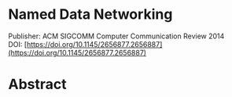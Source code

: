 # Named Data Networking
Publisher: ACM SIGCOMM Computer Communication Review 2014 <br>
DOI: [https://doi.org/10.1145/2656877.2656887](https://doi.org/10.1145/2656877.2656887)

# Abstract
